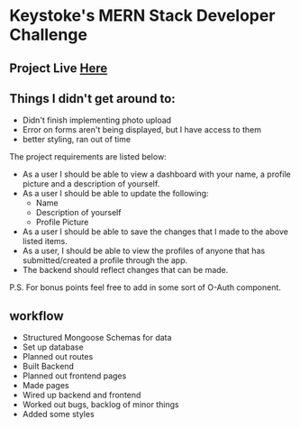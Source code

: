 # Keystoke's MERN Stack Developer Challenge

## Project Live [Here](http://keystokes-ely.herokuapp.com/)

## Things I didn't get around to:

* Didn't finish implementing photo upload
* Error on forms aren't being displayed, but I have access to them
* better styling, ran out of time

The project requirements are listed below:

* As a user I should be able to view a dashboard with your name, a profile picture and a description of yourself.
* As a user I should be able to update the following:
  * Name
  * Description of yourself
  * Profile Picture
* As a user I should be able to save the changes that I made to the above listed items.
* As a user, I should be able to view the profiles of anyone that has submitted/created a profile through the app.
* The backend should reflect changes that can be made.

P.S. For bonus points feel free to add in some sort of O-Auth component.

## workflow

* Structured Mongoose Schemas for data
* Set up database
* Planned out routes
* Built Backend
* Planned out frontend pages
* Made pages
* Wired up backend and frontend
* Worked out bugs, backlog of minor things
* Added some styles
